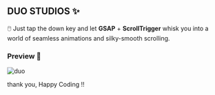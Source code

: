 ## DUO STUDIOS ✨ 
🖱️ Just tap the down key and let **GSAP** + **ScrollTrigger** whisk you into a world of seamless animations and silky-smooth scrolling.

### Preview 👀
![duo](https://github.com/user-attachments/assets/9fb19570-e578-470e-846c-eb20f1667a25)

thank you, Happy Coding !!
